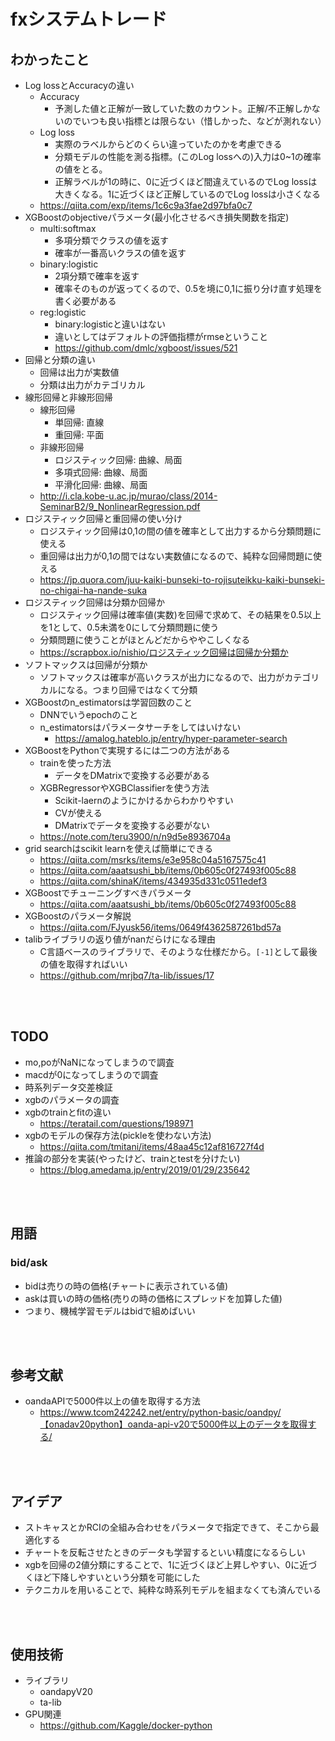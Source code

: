 # fxシステムトレード

## わかったこと
- Log lossとAccuracyの違い
  - Accuracy
    - 予測した値と正解が一致していた数のカウント。正解/不正解しかないのでいつも良い指標とは限らない（惜しかった、などが測れない）
  - Log loss
    - 実際のラベルからどのくらい違っていたのかを考慮できる
    - 分類モデルの性能を測る指標。(このLog lossへの)入力は0~1の確率の値をとる。
    - 正解ラベルが1の時に、0に近づくほど間違えているのでLog lossは大きくなる。1に近づくほど正解しているのでLog lossは小さくなる
  - https://qiita.com/exp/items/1c6c9a3fae2d97bfa0c7
- XGBoostのobjectiveパラメータ(最小化させるべき損失関数を指定)
  - multi:softmax
    - 多項分類でクラスの値を返す
    - 確率が一番高いクラスの値を返す
  - binary:logistic
    - 2項分類で確率を返す
    - 確率そのものが返ってくるので、0.5を境に0,1に振り分け直す処理を書く必要がある
  - reg:logistic
    - binary:logisticと違いはない
    - 違いとしてはデフォルトの評価指標がrmseということ
    - https://github.com/dmlc/xgboost/issues/521
- 回帰と分類の違い
  - 回帰は出力が実数値
  - 分類は出力がカテゴリカル
- 線形回帰と非線形回帰
  - 線形回帰
    - 単回帰: 直線
    - 重回帰: 平面
  - 非線形回帰
    - ロジスティック回帰: 曲線、局面
    - 多項式回帰: 曲線、局面
    - 平滑化回帰: 曲線、局面
  - http://i.cla.kobe-u.ac.jp/murao/class/2014-SeminarB2/9_NonlinearRegression.pdf
- ロジスティック回帰と重回帰の使い分け
  - ロジスティック回帰は0,1の間の値を確率として出力するから分類問題に使える
  - 重回帰は出力が0,1の間ではない実数値になるので、純粋な回帰問題に使える
  - https://jp.quora.com/juu-kaiki-bunseki-to-rojisuteikku-kaiki-bunseki-no-chigai-ha-nande-suka
- ロジスティック回帰は分類か回帰か
  - ロジスティック回帰は確率値(実数)を回帰で求めて、その結果を0.5以上を1として、0.5未満を0にして分類問題に使う
  - 分類問題に使うことがほとんどだからややこしくなる
  - https://scrapbox.io/nishio/ロジスティック回帰は回帰か分類か
- ソフトマックスは回帰が分類か
  - ソフトマックスは確率が高いクラスが出力になるので、出力がカテゴリカルになる。つまり回帰ではなくて分類
- XGBoostのn_estimatorsは学習回数のこと
  - DNNでいうepochのこと
  - n_estimatorsはパラメータサーチをしてはいけない
    - https://amalog.hateblo.jp/entry/hyper-parameter-search
- XGBoostをPythonで実現するには二つの方法がある
  - trainを使った方法
    - データをDMatrixで変換する必要がある
  - XGBRegressorやXGBClassifierを使う方法
    - Scikit-laernのようにかけるからわかりやすい
    - CVが使える
    - DMatrixでデータを変換する必要がない
  - https://note.com/teru3900/n/n9d5e8936704a
- grid searchはscikit learnを使えば簡単にできる
  - https://qiita.com/msrks/items/e3e958c04a5167575c41
  - https://qiita.com/aaatsushi_bb/items/0b605c0f27493f005c88
  - https://qiita.com/shinaK/items/434935d331c0511edef3
- XGBoostでチューニングすべきパラメータ
  - https://qiita.com/aaatsushi_bb/items/0b605c0f27493f005c88
- XGBoostのパラメータ解説
  - https://qiita.com/FJyusk56/items/0649f4362587261bd57a
- talibライブラリの返り値がnanだらけになる理由
  - C言語ベースのライブラリで、そのような仕様だから。`[-1]`として最後の値を取得すればいい
  - https://github.com/mrjbq7/ta-lib/issues/17


<br></br>

## TODO
- mo,poがNaNになってしまうので調査
- macdが0になってしまうので調査
- 時系列データ交差検証
- xgbのパラメータの調査
- xgbのtrainとfitの違い
  - https://teratail.com/questions/198971
- xgbのモデルの保存方法(pickleを使わない方法)
  - https://qiita.com/tmitani/items/48aa45c12af816727f4d
- 推論の部分を実装(やったけど、trainとtestを分けたい)
  - https://blog.amedama.jp/entry/2019/01/29/235642

<br></br>

## 用語
### bid/ask
- bidは売りの時の価格(チャートに表示されている値)
- askは買いの時の価格(売りの時の価格にスプレッドを加算した値)
- つまり、機械学習モデルはbidで組めばいい

<br></br>

## 参考文献
- oandaAPIで5000件以上の値を取得する方法
  - https://www.tcom242242.net/entry/python-basic/oandpy/【onadav20python】oanda-api-v20で5000件以上のデータを取得する/

<br></br>

## アイデア
- ストキャスとかRCIの全組み合わせをパラメータで指定できて、そこから最適化する
- チャートを反転させたときのデータも学習するといい精度になるらしい
- xgbを回帰の2値分類にすることで、1に近づくほど上昇しやすい、0に近づくほど下降しやすいという分類を可能にした
- テクニカルを用いることで、純粋な時系列モデルを組まなくても済んでいる

<br></br>

## 使用技術
- ライブラリ
  - oandapyV20
  - ta-lib
- GPU関連
  - https://github.com/Kaggle/docker-python
